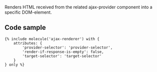 Renders HTML received from the related ajax-provider component into a specific DOM-element.

## Code sample

```
{% include molecule('ajax-renderer') with {
    attributes: {
        'provider-selector': 'provider-selector',
        'render-if-response-is-empty': false,
        'target-selector': 'target-selector'
    }
} only %}
```
